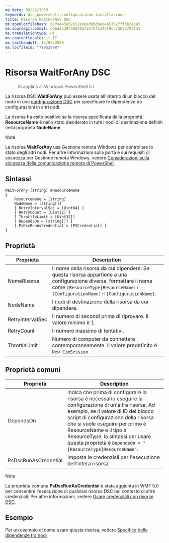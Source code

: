 ```yaml
---
ms.date: 09/20/2019
keywords: dsc,powershell,configurazione,installazione
title: Risorsa WaitForAny DSC
ms.openlocfilehash: 61fee456d2652e08ed9bdbe64457627ff5b2e145
ms.sourcegitcommit: debd2b38fb8070a7357bf1a4bf9cc736f3702f31
ms.translationtype: HT
ms.contentlocale: it-IT
ms.lasthandoff: 12/05/2019
ms.locfileid: "71952998"
---
```

# <a name="dsc-waitforany-resource"></a>Risorsa WaitForAny DSC

> Si applica a: Windows PowerShell 5.1

La risorsa DSC **WaitForAny** può essere usata all'interno di un blocco del nodo in una [configurazione DSC](../../../configurations/configurations.md) per specificare le dipendenze da configurazioni in altri nodi.

La risorsa ha esito positivo se la risorsa specificata dalla proprietà **ResourceName** è nello stato desiderato in tutti i nodi di destinazione definiti nella proprietà **NodeName**.

> [!NOTE]
> La risorsa **WaitForAny** usa Gestione remota Windows per controllare lo stato degli altri nodi. Per altre informazioni sulla porta e sui requisiti di sicurezza per Gestione remota Windows, vedere [Considerazioni sulla sicurezza della comunicazione remota di PowerShell](/powershell/scripting/learn/remoting/winrmsecurity?view=powershell-6).

## <a name="syntax"></a>Sintassi

```Syntax
WaitForAny [string] #ResourceName
{
    ResourceName = [string]
    NodeName = [string[]]
    [ RetryIntervalSec = [Uint64] ]
    [ RetryCount = [Uint32] ]
    [ ThrottleLimit = [Uint32]]
    [ DependsOn = [string[]] ]
    [ PsDscRunAsCredential = [PSCredential] ]
}
```

## <a name="properties"></a>Proprietà

|Proprietà |Description |
|---|---|
|NomeRisorsa |Il nome della risorsa da cui dipendere. Se questa risorsa appartiene a una configurazione diversa, formattare il nome come `[ResourceType]ResourceName::[ConfigurationName]::[ConfigurationName]`. |
|NodeName |I nodi di destinazione della risorsa da cui dipendere. |
|RetryIntervalSec |Il numero di secondi prima di riprovare. Il valore minimo è 1. |
|RetryCount |Il numero massimo di tentativi. |
|ThrottleLimit |Numero di computer da connettere contemporaneamente. Il valore predefinito è `New-CimSession`. |

## <a name="common-properties"></a>Proprietà comuni

|Proprietà |Description |
|---|---|
|DependsOn |Indica che prima di configurare la risorsa è necessario eseguire la configurazione di un'altra risorsa. Ad esempio, se il valore di ID del blocco script di configurazione della risorsa che si vuole eseguire per primo è ResourceName e il tipo è ResourceType, la sintassi per usare questa proprietà è `DependsOn = "[ResourceType]ResourceName"`. |
|PsDscRunAsCredential |Imposta le credenziali per l'esecuzione dell'intera risorsa. |

> [!NOTE]
> La proprietà comune **PsDscRunAsCredential** è stata aggiunta in WMF 5.0 per consentire l'esecuzione di qualsiasi risorsa DSC nel contesto di altre credenziali. Per altre informazioni, vedere [Usare credenziali con risorse DSC](../../../configurations/runasuser.md).

## <a name="example"></a>Esempio

Per un esempio di come usare questa risorsa, vedere [Specifica delle dipendenze tra nodi](../../../configurations/crossNodeDependencies.md)